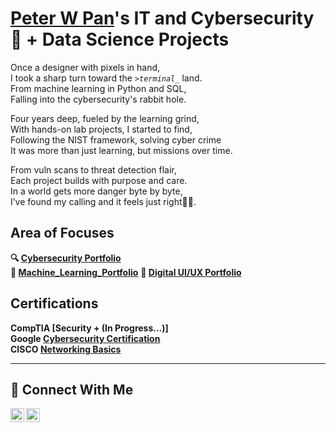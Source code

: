 # <a href="https://www.linkedin.com/in/peter-w-pan-49a961200/">Peter W Pan</a>'s IT and Cybersecurity 🔐 + Data Science Projects 

Once a designer with pixels in hand,  
I took a sharp turn toward the _`>terminal_`_ land.  
From machine learning in Python and SQL,  
Falling into the cybersecurity's rabbit hole.   

Four years deep, fueled by the learning grind,  
With hands-on lab projects, I started to find,  
Following the NIST framework, solving cyber crime  
It was more than just learning, but missions over time. 

From vuln scans to threat detection flair,  
Each project builds with purpose and care.  
In a world gets more danger byte by byte,  
I’ve found my calling and it feels just right🕵️‍♂️.  

## Area of Focuses
**🔍︎ [Cybersecurity Portfolio](https://github.com/Panbear1983/Cybersecurity_Projects)** <br>
**🧠 [Machine_Learning_Portfolio](https://github.com/Panbear1983/Machine_Learning_Projects)**
**🎨 [Digital UI/UX Portfolio](https://www.peterwpan.com)**

## Certifications
**CompTIA [Security + (In Progress...)]** <br>
**Google [Cybersecurity Certification](https://www.coursera.org/account/accomplishments/specialization/1MHZD401CMYA)** <br>
**CISCO [Networking Basics](https://www.credly.com/badges/b328db9e-cc05-4e6f-a7eb-d8e5bd927552)**


<hr/>

## 🤳 Connect With Me

[<img align="left" alt="Peter W Pan | LinkedIn" width="22px" src="https://cdn.jsdelivr.net/npm/simple-icons@v3/icons/linkedin.svg" />][linkedin]
[<img align="left" alt="Peter W Pan | Portfolio" width="22px" src="https://unpkg.com/feather-icons/dist/icons/feather.svg" />][portfolio]  


[linkedin]: https://www.linkedin.com/in/peter-w-pan-49a961200/
[portfolio]: https://www.peterwpan.com  


